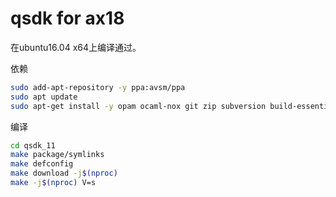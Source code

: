 # qsdk for ax18

在ubuntu16.04 x64上编译通过。

依赖

```bash
sudo add-apt-repository -y ppa:avsm/ppa
sudo apt update
sudo apt-get install -y opam ocaml-nox git zip subversion build-essential flex wget gawk unzip man file zlib1g-dev libssl-dev libncurses5-dev python
```

编译

```bash
cd qsdk_11
make package/symlinks
make defconfig
make download -j$(nproc)
make -j$(nproc) V=s
```
